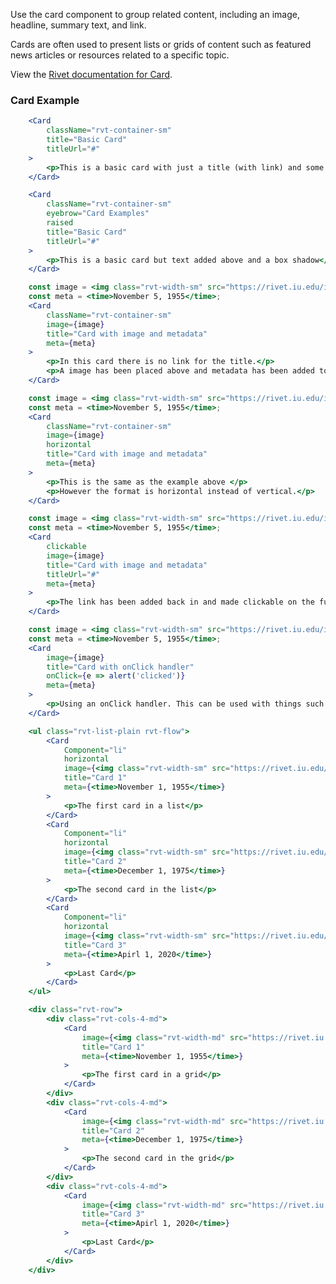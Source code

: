Use the card component to group related content, including an image, headline, summary text, and link.

Cards are often used to present lists or grids of content such as featured news articles or resources related to a specific topic.

View the [Rivet documentation for Card](https://rivet.uits.iu.edu/components/card/).

### Card Example

<!-- prettier-ignore-start -->
```jsx
    <Card
        className="rvt-container-sm"
        title="Basic Card"
        titleUrl="#"
    >
        <p>This is a basic card with just a title (with link) and some text</p>
    </Card>
```
<!-- prettier-ignore-end -->

<!-- prettier-ignore-start -->
```jsx
    <Card
        className="rvt-container-sm"
        eyebrow="Card Examples"
        raised
        title="Basic Card"
        titleUrl="#"
    >
        <p>This is a basic card but text added above and a box shadow</p>
    </Card>
```
<!-- prettier-ignore-end -->

<!-- prettier-ignore-start -->
```jsx
    const image = <img class="rvt-width-sm" src="https://rivet.iu.edu/img/placeholder/list-card-3.webp" alt="Smiling students sitting outside on a bench" />;
    const meta = <time>November 5, 1955</time>;
    <Card
        className="rvt-container-sm"
        image={image}
        title="Card with image and metadata"
        meta={meta}
    >
        <p>In this card there is no link for the title.</p>
        <p>A image has been placed above and metadata has been added to the bottom</p>
    </Card>
```
<!-- prettier-ignore-end -->

<!-- prettier-ignore-start -->
```jsx
    const image = <img class="rvt-width-sm" src="https://rivet.iu.edu/img/placeholder/list-card-3.webp" alt="Smiling students sitting outside on a bench" />;
    const meta = <time>November 5, 1955</time>;
    <Card
        className="rvt-container-sm"
        image={image}
        horizontal
        title="Card with image and metadata"
        meta={meta}
    >
        <p>This is the same as the example above </p>
        <p>However the format is horizontal instead of vertical.</p>
    </Card>
```
<!-- prettier-ignore-end -->

<!-- prettier-ignore-start -->
```jsx
    const image = <img class="rvt-width-sm" src="https://rivet.iu.edu/img/placeholder/list-card-3.webp" alt="Smiling students sitting outside on a bench" />;
    const meta = <time>November 5, 1955</time>;
    <Card
        clickable
        image={image}
        title="Card with image and metadata"
        titleUrl="#"
        meta={meta}
    >
        <p>The link has been added back in and made clickable on the full card</p>
    </Card>
```
<!-- prettier-ignore-end -->

<!-- prettier-ignore-start -->
```jsx
    const image = <img class="rvt-width-sm" src="https://rivet.iu.edu/img/placeholder/list-card-3.webp" alt="Smiling students sitting outside on a bench" />;
    const meta = <time>November 5, 1955</time>;
    <Card
        image={image}
        title="Card with onClick handler"
        onClick={e => alert('clicked')}
        meta={meta}
    >
        <p>Using an onClick handler. This can be used with things such as react-router's navigate function.</p>
    </Card>
```
<!-- prettier-ignore-end -->

<!-- prettier-ignore-start -->
```jsx
    <ul class="rvt-list-plain rvt-flow">
        <Card
            Component="li"
            horizontal
            image={<img class="rvt-width-sm" src="https://rivet.iu.edu/img/placeholder/list-card-1.webp" alt="example 1" />}
            title="Card 1"
            meta={<time>November 1, 1955</time>}
        >
            <p>The first card in a list</p>
        </Card>
        <Card
            Component="li"
            horizontal
            image={<img class="rvt-width-sm" src="https://rivet.iu.edu/img/placeholder/list-card-2.webp" alt="example 2" />}
            title="Card 2"
            meta={<time>December 1, 1975</time>}
        >
            <p>The second card in the list</p>
        </Card>
        <Card
            Component="li"
            horizontal
            image={<img class="rvt-width-sm" src="https://rivet.iu.edu/img/placeholder/list-card-3.webp" alt="example 3" />}
            title="Card 3"
            meta={<time>Apirl 1, 2020</time>}
        >
            <p>Last Card</p>
        </Card>
    </ul>
```
<!-- prettier-ignore-end -->

<!-- prettier-ignore-start -->
```jsx
    <div class="rvt-row">
        <div class="rvt-cols-4-md">
            <Card
                image={<img class="rvt-width-md" src="https://rivet.iu.edu/img/placeholder/list-card-1.webp" alt="example 1" />}
                title="Card 1"
                meta={<time>November 1, 1955</time>}
            >
                <p>The first card in a grid</p>
            </Card>
        </div>
        <div class="rvt-cols-4-md">
            <Card
                image={<img class="rvt-width-md" src="https://rivet.iu.edu/img/placeholder/list-card-2.webp" alt="example 2" />}
                title="Card 2"
                meta={<time>December 1, 1975</time>}
            >
                <p>The second card in the grid</p>
            </Card>
        </div>
        <div class="rvt-cols-4-md">
            <Card
                image={<img class="rvt-width-md" src="https://rivet.iu.edu/img/placeholder/list-card-3.webp" alt="example 3" />}
                title="Card 3"
                meta={<time>Apirl 1, 2020</time>}
            >
                <p>Last Card</p>
            </Card>
        </div>
    </div>
```
<!-- prettier-ignore-end -->
